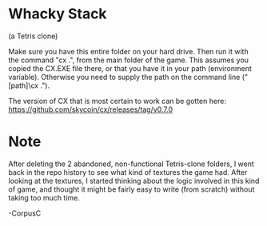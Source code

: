 # Whacky Stack 
(a Tetris clone)

Make sure you have this entire folder on your hard drive.
Then run it with the command "cx .", from the main folder of the game.
This assumes you copied the CX.EXE file there, or that you have it in your path (environment variable).  Otherwise you need to supply the path on the command line ("[path]\cx .").

The version of CX that is most certain to work can be gotten here:
https://github.com/skycoin/cx/releases/tag/v0.7.0


# Note
After deleting the 2 abandoned, non-functional Tetris-clone folders, I went back in the repo history to see what kind of textures the game had.  After looking at the textures, I started thinking about the logic involved in this kind of game, and thought it might be fairly easy to write (from scratch) without taking too much time.

-CorpusC
